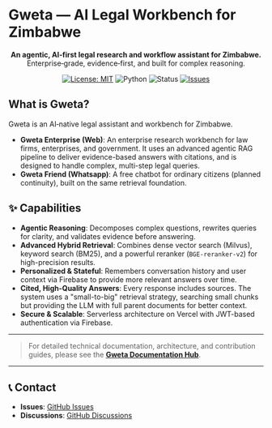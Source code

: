 # Gweta — AI Legal Workbench for Zimbabwe

<p align="center">
  <strong>An agentic, AI‑first legal research and workflow assistant for Zimbabwe.</strong><br>
  Enterprise‑grade, evidence‑first, and built for complex reasoning.
</p>

<p align="center">
  <a href="LICENSE"><img alt="License: MIT" src="https://img.shields.io/badge/License-MIT-green.svg"></a>
  <img alt="Python" src="https://img.shields.io/badge/python-3.11+-blue">
  <img alt="Status" src="https://img.shields.io/badge/status-v2.0%20(In%20Dev)-blue">
  <a href="https://github.com/Lunexa-AI/right-line/issues"><img alt="Issues" src="https://img.shields.io/github/issues/Lunexa-AI/right-line"></a>
</p>

## What is Gweta?

Gweta is an AI‑native legal assistant and workbench for Zimbabwe.

- **Gweta Enterprise (Web)**: An enterprise research workbench for law firms, enterprises, and government. It uses an advanced agentic RAG pipeline to deliver evidence-based answers with citations, and is designed to handle complex, multi-step legal queries.
- **Gweta Friend (Whatsapp)**: A free chatbot for ordinary citizens (planned continuity), built on the same retrieval foundation.


## ✨ Capabilities

- **Agentic Reasoning**: Decomposes complex questions, rewrites queries for clarity, and validates evidence before answering.
- **Advanced Hybrid Retrieval**: Combines dense vector search (Milvus), keyword search (BM25), and a powerful reranker (`BGE-reranker-v2`) for high-precision results.
- **Personalized & Stateful**: Remembers conversation history and user context via Firebase to provide more relevant answers over time.
- **Cited, High-Quality Answers**: Every response includes sources. The system uses a "small-to-big" retrieval strategy, searching small chunks but providing the LLM with full parent documents for better context.
- **Secure & Scalable**: Serverless architecture on Vercel with JWT-based authentication via Firebase.

---

> For detailed technical documentation, architecture, and contribution guides, please see the [**Gweta Documentation Hub**](docs/README.md).

---

## 📞 Contact

- **Issues**: [GitHub Issues](https://github.com/Lunexa-AI/right-line/issues)
- **Discussions**: [GitHub Discussions](https://github.com/Lunexa-AI/right-line/discussions)